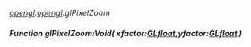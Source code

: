 _[opengl](../../modules/opengl/opengl-module.md):[opengl](../../modules/opengl/opengl-module.md).glPixelZoom_
##### Function glPixelZoom:Void( xfactor:[GLfloat](../../modules/opengl/opengl-glfloat.md),yfactor:[GLfloat](../../modules/opengl/opengl-glfloat.md) )
